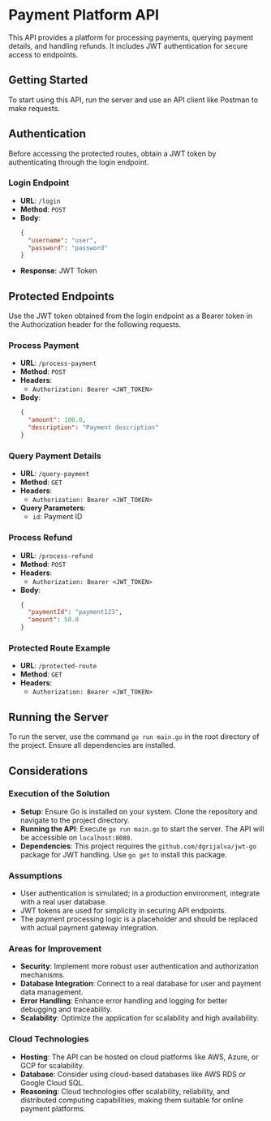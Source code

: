 
# Payment Platform API

This API provides a platform for processing payments, querying payment details, and handling refunds. It includes JWT authentication for secure access to endpoints.

## Getting Started

To start using this API, run the server and use an API client like Postman to make requests.

## Authentication

Before accessing the protected routes, obtain a JWT token by authenticating through the login endpoint.

### Login Endpoint

- **URL**: `/login`
- **Method**: `POST`
- **Body**:
  ```json
  {
    "username": "user",
    "password": "password"
  }
  ```
- **Response**: JWT Token

## Protected Endpoints

Use the JWT token obtained from the login endpoint as a Bearer token in the Authorization header for the following requests.

### Process Payment

- **URL**: `/process-payment`
- **Method**: `POST`
- **Headers**:
  - `Authorization: Bearer <JWT_TOKEN>`
- **Body**: 
  ```json
  {
    "amount": 100.0,
    "description": "Payment description"
  }
  ```

### Query Payment Details

- **URL**: `/query-payment`
- **Method**: `GET`
- **Headers**:
  - `Authorization: Bearer <JWT_TOKEN>`
- **Query Parameters**:
  - `id`: Payment ID

### Process Refund

- **URL**: `/process-refund`
- **Method**: `POST`
- **Headers**:
  - `Authorization: Bearer <JWT_TOKEN>`
- **Body**: 
  ```json
  {
    "paymentId": "payment123",
    "amount": 50.0
  }
  ```

### Protected Route Example

- **URL**: `/protected-route`
- **Method**: `GET`
- **Headers**:
  - `Authorization: Bearer <JWT_TOKEN>`

## Running the Server

To run the server, use the command `go run main.go` in the root directory of the project. Ensure all dependencies are installed.

## Considerations

### Execution of the Solution

- **Setup**: Ensure Go is installed on your system. Clone the repository and navigate to the project directory.
- **Running the API**: Execute `go run main.go` to start the server. The API will be accessible on `localhost:8080`.
- **Dependencies**: This project requires the `github.com/dgrijalva/jwt-go` package for JWT handling. Use `go get` to install this package.

### Assumptions

- User authentication is simulated; in a production environment, integrate with a real user database.
- JWT tokens are used for simplicity in securing API endpoints.
- The payment processing logic is a placeholder and should be replaced with actual payment gateway integration.

### Areas for Improvement

- **Security**: Implement more robust user authentication and authorization mechanisms.
- **Database Integration**: Connect to a real database for user and payment data management.
- **Error Handling**: Enhance error handling and logging for better debugging and traceability.
- **Scalability**: Optimize the application for scalability and high availability.

### Cloud Technologies

- **Hosting**: The API can be hosted on cloud platforms like AWS, Azure, or GCP for scalability.
- **Database**: Consider using cloud-based databases like AWS RDS or Google Cloud SQL.
- **Reasoning**: Cloud technologies offer scalability, reliability, and distributed computing capabilities, making them suitable for online payment platforms.

